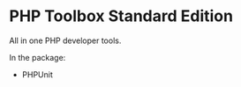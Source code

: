 PHP Toolbox Standard Edition
============================

All in one PHP developer tools.

In the package:

* PHPUnit